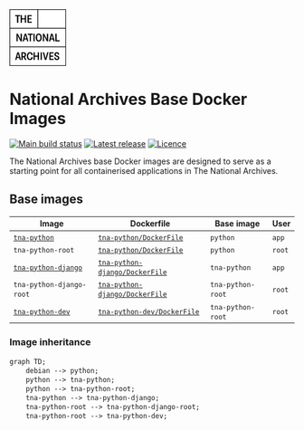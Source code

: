 <img src="https://raw.githubusercontent.com/nationalarchives/tna-frontend/main/src/nationalarchives/assets/images/tna-square-logo.svg" alt="The National Archives logo" title="The National Archives" width="100" />

# National Archives Base Docker Images

[![Main build status](https://img.shields.io/github/actions/workflow/status/nationalarchives/docker/publish.yml?style=flat-square&event=push&branch=main)](https://github.com/nationalarchives/docker/actions/workflows/publish.yml?query=branch%3Amain)
[![Latest release](https://img.shields.io/github/v/release/nationalarchives/docker?style=flat-square&logo=github&logoColor=white&sort=semver)](https://github.com/nationalarchives/docker/releases)
[![Licence](https://img.shields.io/github/license/nationalarchives/docker?style=flat-square)](https://github.com/nationalarchives/docker/blob/main/LICENCE)

The National Archives base Docker images are designed to serve as a starting point for all containerised applications in The National Archives.

## Base images

| Image                                           | Dockerfile                                                            | Base image        | User   |
| ----------------------------------------------- | --------------------------------------------------------------------- | ----------------- | ------ |
| [`tna-python`](docker/tna-python)               | [`tna-python/DockerFile`](docker/tna-python/DockerFile)               | `python`          | `app`  |
| `tna-python-root`                               | [`tna-python/DockerFile`](docker/tna-python/DockerFile)               | `python`          | `root` |
| [`tna-python-django`](docker/tna-python-django) | [`tna-python-django/DockerFile`](docker/tna-python-django/DockerFile) | `tna-python`      | `app`  |
| `tna-python-django-root`                        | [`tna-python-django/DockerFile`](docker/tna-python-django/DockerFile) | `tna-python-root` | `root` |
| [`tna-python-dev`](docker/tna-python-dev)       | [`tna-python-dev/DockerFile`](docker/tna-python-dev/DockerFile)       | `tna-python-root` | `root` |

### Image inheritance

```mermaid
graph TD;
    debian --> python;
    python --> tna-python;
    python --> tna-python-root;
    tna-python --> tna-python-django;
    tna-python-root --> tna-python-django-root;
    tna-python-root --> tna-python-dev;
```
